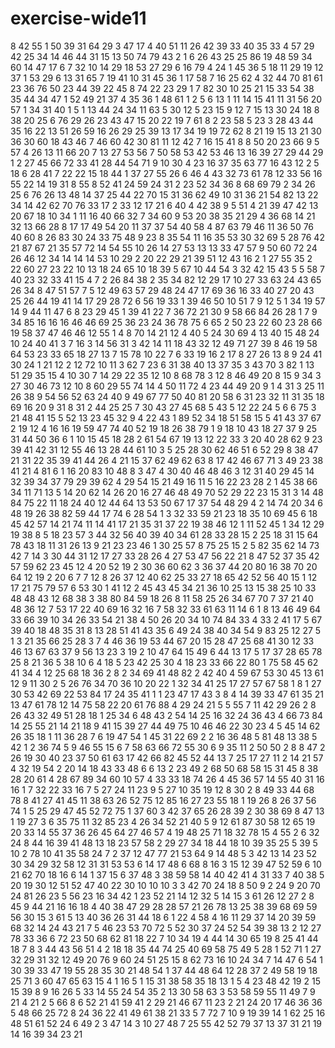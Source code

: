 # exercise-wide11
8
42
55
1
50
39
31
64
29
3
47
17
4
40
51
11
26
42
39
33
40
35
33
4
57
29
42
25
34
14
46
44
31
15
13
50
74
79
43
2
1
6
26
43
25
25
86
19
48
59
34
60
14
47
17
6
7
32
10
14
29
18
53
27
29
6
16
79
4
24
1
45
36
5
18
11
29
19
12
37
1
53
29
6
13
31
65
7
19
41
10
31
45
36
1
17
58
7
16
25
62
4
32
44
70
81
61
23
36
76
50
23
44
39
22
45
8
74
22
23
29
1
7
82
30
10
25
21
15
33
54
38
35
44
34
47
1
52
49
21
37
4
35
36
1
48
61
1
2
5
6
13
1
11
14
15
41
11
31
56
20
57
1
34
31
40
1
5
1
13
44
24
34
11
63
5
30
12
5
23
15
9
12
7
15
13
30
24
18
8
38
20
25
6
76
29
26
23
43
47
15
20
22
19
7
61
8
2
23
58
5
23
3
28
43
44
35
16
22
13
51
26
59
16
26
29
25
39
13
17
34
19
19
72
62
8
21
19
15
13
21
30
36
30
60
18
43
46
7
46
60
42
30
81
11
12
42
7
16
15
41
8
8
50
20
23
66
9
5
57
4
26
13
11
66
20
7
13
27
53
56
7
50
58
53
42
53
46
13
16
39
27
29
44
29
1
2
27
45
66
72
33
41
28
44
54
71
9
10
30
4
23
16
37
35
63
77
16
43
12
2
5
18
6
28
41
7
22
22
15
18
44
1
37
27
55
26
6
46
4
43
32
73
61
78
12
33
56
16
55
22
14
19
31
8
55
8
52
41
24
59
24
31
2
23
52
34
36
8
68
69
79
2
34
26
25
6
76
26
13
48
14
37
25
44
22
70
15
31
36
62
49
10
31
36
21
54
82
13
22
34
14
42
62
70
76
33
17
2
33
12
17
21
6
40
4
42
38
9
5
51
4
21
39
47
42
13
20
67
18
10
34
1
11
16
40
66
32
7
34
60
9
53
20
38
35
21
29
4
36
68
14
21
32
13
66
28
8
17
17
49
54
20
11
37
37
54
40
58
4
87
63
79
46
11
36
50
76
40
60
8
26
83
30
24
33
75
48
9
23
8
35
54
11
16
35
53
30
32
69
5
28
76
42
21
87
67
21
35
57
72
14
54
55
10
26
14
27
53
13
13
33
47
57
9
50
60
72
24
26
46
12
34
14
14
14
53
10
29
2
20
22
29
21
39
51
12
43
16
2
1
27
55
35
2
22
60
27
23
22
10
13
18
24
65
10
18
39
5
67
10
44
54
3
32
42
15
43
5
5
58
7
40
23
32
33
41
15
4
7
2
26
84
38
2
35
34
82
12
29
17
10
27
33
63
24
43
65
26
34
8
47
51
57
7
5
12
49
63
57
29
48
24
47
17
69
36
16
33
40
27
20
43
25
26
44
19
41
14
17
29
28
72
6
56
19
33
1
39
46
50
10
51
7
9
12
5
1
34
19
57
14
9
44
11
47
6
8
23
29
45
1
39
41
22
7
36
72
21
30
9
58
66
84
26
28
1
7
9
34
85
16
16
16
46
46
69
25
36
23
24
36
78
75
6
65
2
50
23
22
60
23
28
66
19
58
37
47
46
46
12
55
1
4
8
70
14
21
12
4
40
5
24
30
69
4
13
40
15
48
24
10
24
40
41
3
7
16
3
14
56
31
3
42
14
11
18
43
32
12
49
71
27
39
8
46
19
58
64
53
23
33
65
18
27
13
7
15
78
10
22
7
6
33
19
16
2
17
8
27
26
13
8
9
24
41
30
24
1
21
12
2
12
72
10
11
3
62
7
23
6
31
38
40
13
37
35
3
43
70
3
82
1
13
51
29
35
15
4
10
30
7
14
29
22
35
12
10
8
68
78
3
12
8
46
49
20
8
15
9
34
3
27
30
46
73
12
10
8
60
29
55
74
14
4
50
11
72
4
23
44
49
20
9
1
4
31
3
25
11
26
38
9
54
56
52
63
24
40
9
49
67
77
50
40
81
20
58
6
31
23
32
11
31
35
18
69
16
20
9
31
8
31
2
44
25
25
7
30
43
27
45
68
5
43
5
12
22
24
5
6
6
75
3
21
48
41
15
5
52
13
23
45
32
9
4
22
43
1
89
52
34
18
51
58
15
5
41
43
37
67
2
19
12
4
16
16
19
59
47
74
40
52
19
18
26
38
79
1
9
18
10
43
18
27
37
9
25
31
44
50
36
6
1
10
15
45
18
28
2
61
54
67
19
13
12
22
33
3
20
40
28
62
9
23
39
41
42
31
12
55
46
13
28
44
61
10
3
5
25
28
30
62
46
51
6
52
29
8
38
47
21
31
22
35
39
41
44
26
4
21
15
37
62
49
62
63
8
17
42
46
67
71
3
49
23
38
41
21
4
81
6
1
16
20
83
10
48
8
3
47
4
30
40
46
48
46
3
12
31
40
29
45
14
32
39
34
37
79
29
39
62
4
29
54
15
21
49
16
11
5
16
22
23
28
2
1
45
38
66
34
11
71
13
5
14
20
62
14
26
20
16
27
46
48
49
70
52
29
22
23
15
31
3
14
48
84
75
22
11
18
24
40
12
44
64
13
53
50
67
17
37
54
48
29
4
2
14
74
20
34
6
48
19
26
38
82
59
44
17
74
6
28
54
1
3
32
33
59
21
23
18
35
10
69
45
6
18
45
42
57
14
21
74
11
14
41
17
21
35
31
37
22
19
38
46
12
1
11
52
45
1
34
12
29
19
38
8
5
18
23
57
3
44
32
56
40
39
40
34
61
28
33
28
15
2
25
18
31
15
64
78
43
18
11
31
26
13
9
21
23
23
46
1
30
25
57
8
75
25
15
2
5
82
35
62
14
73
42
7
14
3
30
44
31
12
17
27
33
28
26
4
27
53
47
56
22
21
8
47
52
37
35
42
57
59
62
23
45
12
4
20
52
19
2
30
36
60
62
3
36
37
44
20
80
16
38
70
20
64
12
19
2
20
6
7
7
12
8
26
37
12
40
62
25
33
27
18
65
42
52
56
40
15
1
12
17
21
75
79
57
6
53
30
1
41
12
2
45
43
45
34
21
36
10
25
13
15
38
25
10
33
48
48
43
12
68
38
3
38
80
84
59
18
26
8
11
58
25
26
34
67
70
7
37
21
40
48
36
12
7
53
17
22
40
69
16
32
16
7
58
32
33
61
63
11
14
6
1
8
13
46
49
64
33
66
39
10
34
26
33
54
21
38
4
50
26
20
34
10
74
84
33
4
33
2
41
17
5
67
39
40
18
48
35
31
8
13
28
51
41
43
35
6
49
24
38
40
34
54
9
83
25
12
27
5
1
3
21
35
66
25
28
3
7
4
46
36
19
53
44
67
20
15
28
47
25
68
41
30
12
33
46
13
67
63
37
9
56
13
23
3
19
2
10
47
64
15
49
6
44
13
17
5
17
37
28
65
78
25
8
21
36
5
38
10
6
4
18
5
23
42
25
30
4
18
23
33
66
22
80
1
75
58
45
62
41
34
4
12
25
68
18
36
2
8
2
34
69
41
48
82
2
42
40
4
59
67
53
30
45
13
61
12
9
11
30
2
5
26
76
34
70
36
10
20
22
1
32
34
41
25
17
27
57
67
58
1
8
1
27
30
53
42
69
22
53
84
17
24
35
41
1
1
23
47
17
43
3
8
4
14
39
33
47
61
35
21
13
47
61
78
12
14
75
58
22
20
61
76
88
4
29
24
21
5
5
55
7
11
42
29
26
2
8
26
43
32
49
51
28
18
1
25
34
6
48
43
2
54
14
25
16
32
24
36
43
4
66
73
84
14
25
55
21
14
21
18
9
41
15
39
27
44
49
75
10
46
46
22
30
23
4
5
45
14
62
26
35
18
1
11
36
28
7
6
19
47
54
1
45
31
22
69
2
2
16
36
48
5
81
48
13
38
5
42
1
2
36
74
5
9
46
55
15
6
7
58
63
66
72
55
30
6
9
35
11
2
50
50
2
8
8
47
2
26
19
30
40
23
37
50
61
63
17
42
66
82
45
52
44
13
7
25
17
27
11
2
14
21
57
4
32
19
54
2
20
14
18
43
33
48
6
6
13
2
23
49
2
68
50
68
58
15
31
45
8
38
28
20
61
4
28
67
89
34
60
10
57
4
33
33
18
74
26
4
45
36
57
14
55
40
31
16
16
1
7
32
22
33
16
7
5
27
24
11
23
9
5
27
10
35
19
12
8
30
2
8
49
33
44
68
78
8
41
27
41
45
11
38
63
26
52
75
12
85
16
27
23
55
18
1
19
26
8
26
37
56
74
1
5
25
29
47
45
52
72
75
1
37
60
3
42
37
65
26
28
39
2
30
38
69
8
47
13
1
19
27
3
6
35
75
11
32
85
23
4
26
34
52
21
40
5
9
12
61
87
30
58
12
65
19
20
33
14
55
37
36
26
45
64
27
46
57
4
19
48
25
71
18
32
78
15
4
55
2
6
32
24
8
44
16
39
41
48
13
18
23
57
58
2
29
27
34
18
44
18
10
39
35
25
5
39
5
10
2
78
10
41
35
58
24
7
2
37
12
47
77
21
53
64
9
14
48
5
3
42
13
14
23
52
30
34
29
32
58
12
31
31
53
53
6
14
17
48
6
68
8
16
3
15
12
39
47
52
59
6
10
21
62
70
18
16
6
14
1
37
15
6
37
48
3
38
59
58
14
40
42
41
4
31
33
7
40
38
5
20
19
30
12
51
52
47
40
22
30
10
10
10
3
3
42
70
24
18
8
50
9
2
24
9
20
70
24
81
26
23
5
56
23
16
34
42
1
23
52
21
14
12
32
5
14
15
3
61
26
12
27
2
8
45
9
44
21
16
16
18
4
40
38
47
29
28
28
57
21
26
78
13
25
38
39
68
69
59
56
30
15
3
61
5
13
40
36
26
31
44
18
6
1
22
4
58
4
16
11
29
37
14
20
39
59
68
32
14
24
43
21
7
5
46
23
53
70
72
5
52
30
37
24
52
54
39
38
13
2
12
27
78
33
36
6
72
23
50
68
62
81
18
22
7
10
34
19
4
44
14
30
65
19
8
25
41
44
18
7
8
3
44
43
56
51
4
2
18
18
35
44
74
25
40
69
58
75
49
5
28
1
52
71
1
27
32
29
31
32
12
49
20
76
9
60
24
51
25
15
8
62
73
16
10
24
34
7
14
47
6
54
1
30
39
33
47
19
55
28
35
30
21
48
54
1
37
44
48
64
12
28
37
2
49
58
19
18
25
71
3
60
47
65
63
15
4
1
16
5
1
15
31
38
58
35
18
13
1
5
4
23
48
42
19
2
15
15
39
8
9
16
26
5
33
14
55
24
54
35
2
13
30
58
63
3
53
58
59
55
11
49
7
9
21
4
21
2
5
66
8
6
52
21
41
59
41
2
29
21
46
67
11
23
2
21
24
20
17
46
36
36
5
48
66
25
72
8
24
36
22
41
49
61
38
21
33
5
7
72
7
10
9
19
39
14
1
62
25
16
48
51
61
52
24
6
49
2
3
47
14
3
10
27
48
7
25
55
42
52
79
37
13
37
31
21
19
14
16
39
34
23
21
